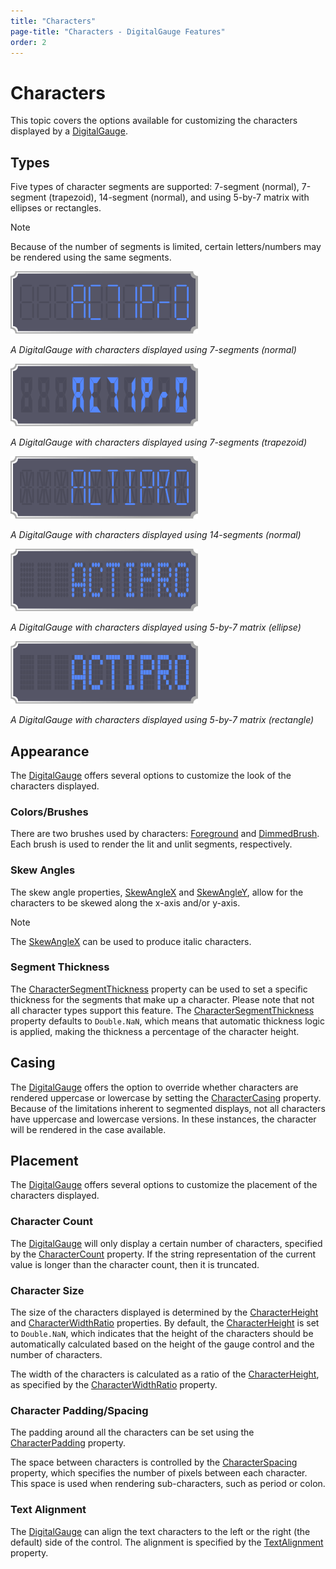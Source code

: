 ```yaml
---
title: "Characters"
page-title: "Characters - DigitalGauge Features"
order: 2
---
```

# Characters

This topic covers the options available for customizing the characters displayed by a [DigitalGauge](xref:ActiproSoftware.Windows.Controls.Gauge.DigitalGauge).

## Types

Five types of character segments are supported: 7-segment (normal), 7-segment (trapezoid), 14-segment (normal), and using 5-by-7 matrix with ellipses or rectangles.

> [!NOTE]
> Because of the number of segments is limited, certain letters/numbers may be rendered using the same segments.

![Screenshot](../images/digital-gauge7-segment-normal.gif)

*A DigitalGauge with characters displayed using 7-segments (normal)*

![Screenshot](../images/digital-gauge7-segment-trapezoid.gif)

*A DigitalGauge with characters displayed using 7-segments (trapezoid)*

![Screenshot](../images/digital-gauge14-segment-normal.gif)

*A DigitalGauge with characters displayed using 14-segments (normal)*

![Screenshot](../images/digital-gauge5by7-ellipse.png)

*A DigitalGauge with characters displayed using 5-by-7 matrix (ellipse)*

![Screenshot](../images/digital-gauge5by7-rectangle.png)

*A DigitalGauge with characters displayed using 5-by-7 matrix (rectangle)*

## Appearance

The [DigitalGauge](xref:ActiproSoftware.Windows.Controls.Gauge.DigitalGauge) offers several options to customize the look of the characters displayed.

### Colors/Brushes

There are two brushes used by characters: [Foreground](xref:ActiproSoftware.Windows.Controls.Gauge.DigitalGauge.Foreground) and [DimmedBrush](xref:ActiproSoftware.Windows.Controls.Gauge.DigitalGauge.DimmedBrush). Each brush is used to render the lit and unlit segments, respectively.

### Skew Angles

The skew angle properties, [SkewAngleX](xref:ActiproSoftware.Windows.Controls.Gauge.DigitalGauge.SkewAngleX) and [SkewAngleY](xref:ActiproSoftware.Windows.Controls.Gauge.DigitalGauge.SkewAngleY), allow for the characters to be skewed along the x-axis and/or y-axis.

> [!NOTE]
> The [SkewAngleX](xref:ActiproSoftware.Windows.Controls.Gauge.DigitalGauge.SkewAngleX) can be used to produce italic characters.

### Segment Thickness

The [CharacterSegmentThickness](xref:ActiproSoftware.Windows.Controls.Gauge.DigitalGauge.CharacterSegmentThickness) property can be used to set a specific thickness for the segments that make up a character.  Please note that not all character types support this feature.  The [CharacterSegmentThickness](xref:ActiproSoftware.Windows.Controls.Gauge.DigitalGauge.CharacterSegmentThickness) property defaults to `Double.NaN`, which means that automatic thickness logic is applied, making the thickness a percentage of the character height.

## Casing

The [DigitalGauge](xref:ActiproSoftware.Windows.Controls.Gauge.DigitalGauge) offers the option to override whether characters are rendered uppercase or lowercase by setting the [CharacterCasing](xref:ActiproSoftware.Windows.Controls.Gauge.DigitalGauge.CharacterCasing) property.  Because of the limitations inherent to segmented displays, not all characters have uppercase and lowercase versions. In these instances, the character will be rendered in the case available.

## Placement

The [DigitalGauge](xref:ActiproSoftware.Windows.Controls.Gauge.DigitalGauge) offers several options to customize the placement of the characters displayed.

### Character Count

The [DigitalGauge](xref:ActiproSoftware.Windows.Controls.Gauge.DigitalGauge) will only display a certain number of characters, specified by the [CharacterCount](xref:ActiproSoftware.Windows.Controls.Gauge.DigitalGauge.CharacterCount) property. If the string representation of the current value is longer than the character count, then it is truncated.

### Character Size

The size of the characters displayed is determined by the [CharacterHeight](xref:ActiproSoftware.Windows.Controls.Gauge.DigitalGauge.CharacterHeight) and [CharacterWidthRatio](xref:ActiproSoftware.Windows.Controls.Gauge.DigitalGauge.CharacterWidthRatio) properties. By default, the [CharacterHeight](xref:ActiproSoftware.Windows.Controls.Gauge.DigitalGauge.CharacterHeight) is set to `Double.NaN`, which indicates that the height of the characters should be automatically calculated based on the height of the gauge control and the number of characters.

The width of the characters is calculated as a ratio of the [CharacterHeight](xref:ActiproSoftware.Windows.Controls.Gauge.DigitalGauge.CharacterHeight), as specified by the [CharacterWidthRatio](xref:ActiproSoftware.Windows.Controls.Gauge.DigitalGauge.CharacterWidthRatio) property.

### Character Padding/Spacing

The padding around all the characters can be set using the [CharacterPadding](xref:ActiproSoftware.Windows.Controls.Gauge.DigitalGauge.CharacterPadding) property.

The space between characters is controlled by the [CharacterSpacing](xref:ActiproSoftware.Windows.Controls.Gauge.DigitalGauge.CharacterSpacing) property, which specifies the number of pixels between each character. This space is used when rendering sub-characters, such as period or colon.

### Text Alignment

The [DigitalGauge](xref:ActiproSoftware.Windows.Controls.Gauge.DigitalGauge) can align the text characters to the left or the right (the default) side of the control.  The alignment is specified by the [TextAlignment](xref:ActiproSoftware.Windows.Controls.Gauge.DigitalGauge.TextAlignment) property.
